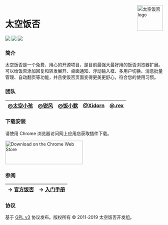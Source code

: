 <img src="https://raw.githubusercontent.com/ispacekid/space-fanfou/master/static/icons/icon-256.png" alt="太空饭否 logo" align="right" width="82px" />

# 太空饭否

[![](https://badgen.now.sh/circleci/github/ispacekid/space-fanfou)](https://circleci.com/gh/ispacekid/space-fanfou/tree/master)
[![](https://img.shields.io/github/release/ispacekid/space-fanfou.svg)](https://github.com/ispacekid/space-fanfou/releases)
[![](https://img.shields.io/github/license/ispacekid/space-fanfou.svg)](https://github.com/ispacekid/space-fanfou/blob/master/LICENSE)

### 简介

太空饭否是一个免费、用心的开源项目，是目前最强大最好用的饭否浏览器扩展。可以给饭否添加回复和转发展开、桌面通知、浮动输入框、多用户切换、消息批量管理、自动翻页等功能，并且使饭否页面变得更美更舒心，符合您的使用习惯。

### 团队

<!-- Generated by https://jakebathman.github.io/Markdown-Table-Generator/ -->
<!-- [@太空小孩](https://fanfou.com/anegie),[@锐风](https://fanfou.com/ruif),[@饭小默](https://fanfou.com/lito),[@Xidorn](https://fanfou.com/xidorn),[@.rex](https://fanfou.com/zhasm) -->
**[@太空小孩](https://fanfou.com/anegie)**|**[@锐风](https://fanfou.com/ruif)**|**[@饭小默](https://fanfou.com/lito)**|**[@Xidorn](https://fanfou.com/xidorn)**|**[@.rex](https://fanfou.com/zhasm)**
:-----:|:-----:|:-----:|:-----:|:-----:

### 下载安装

请使用 Chrome 浏览器访问网上应用店获取插件下载。

<a href="https://chrome.google.com/webstore/detail/mfofmcdbaeajgdeihmcjjohmhepcdcol">
  <img src="https://raw.githubusercontent.com/ispacekid/space-fanfou/master/media/chrome-web-store-badge.png" alt="Download on the Chrome Web Store" width="248px" height="75px" />
</a>

### 参阅

<!-- Generated by https://jakebathman.github.io/Markdown-Table-Generator/ -->
<!-- → [官方饭否](https://fanfou.com/spacefanfou),→ [入门手册](https://spacekid.me/spacefanfou/) -->
**→ [官方饭否](https://fanfou.com/spacefanfou)**|**→ [入门手册](https://spacekid.me/spacefanfou/)**
:-----:|:-----:

### 协议

基于 [GPL v3](COPYING) 协议发布。版权所有 &copy; 2011-2019 太空饭否开发组。

